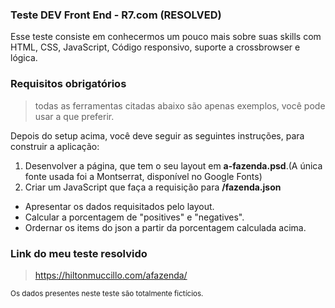 ### Teste DEV Front End - R7.com (RESOLVED)
Esse teste consiste em conhecermos um pouco mais sobre suas skills com HTML, CSS, JavaScript, Código responsivo, suporte a crossbrowser e lógica.

### Requisitos obrigatórios
> todas as ferramentas citadas abaixo são apenas exemplos, você pode usar a que preferir.

Depois do setup acima, você deve seguir as seguintes instruções, para construir a aplicação:

1. Desenvolver a página, que tem o seu layout em **a-fazenda.psd**.(A única fonte usada foi a Montserrat, disponível no Google Fonts)
1. Criar um JavaScript que faça a requisição para **/fazenda.json**
  * Apresentar os dados requisitados pelo layout.
  * Calcular a porcentagem de "positives" e "negatives".
  * Ordernar os items do json a partir da porcentagem calculada acima.

### Link do meu teste resolvido
> https://hiltonmuccillo.com/afazenda/

<sub>Os dados presentes neste teste são totalmente fictícios.</sub>

